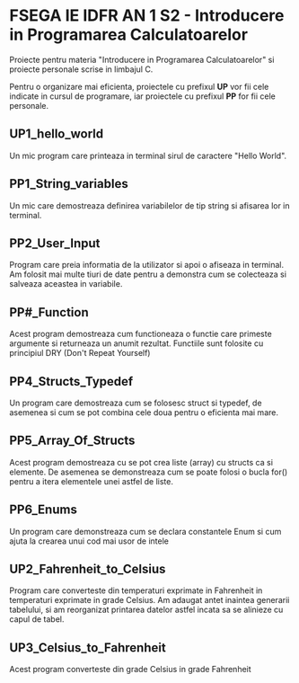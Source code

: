 # FSEGA IE IDFR AN 1 S2 - Introducere in Programarea Calculatoarelor #

Proiecte pentru materia "Introducere in Programarea Calculatoarelor" si proiecte personale scrise in limbajul C.

Pentru o organizare mai eficienta, proiectele cu prefixul **UP** vor fii cele indicate in cursul de programare, iar proiectele cu prefixul **PP** for fii  cele personale.



## UP1_hello_world ##
Un mic program care printeaza in terminal sirul de caractere "Hello World".


## PP1_String_variables ##
Un mic care demostreaza definirea variabilelor de tip string si afisarea lor in terminal.

## PP2_User_Input ##
Program care preia informatia de la utilizator si apoi o afiseaza in terminal.
Am folosit mai multe tiuri de date pentru a demonstra cum se colecteaza si salveaza aceastea in variabile.

## PP#_Function ##
Acest program demostreaza cum functioneaza o functie care primeste argumente si returneaza un anumit rezultat.
Functiile sunt folosite cu principiul DRY (Don't Repeat Yourself)

## PP4_Structs_Typedef ##
Un program care demostreaza cum se folosesc struct si typedef, de asemenea si cum se pot combina cele doua pentru o eficienta mai mare.

## PP5_Array_Of_Structs ##
Acest program demostreaza cu se pot crea liste (array) cu structs ca si elemente.
De asemenea se demonstreaza cum se poate folosi o bucla for() pentru a itera elementele unei astfel de liste.

## PP6_Enums ##
Un program care demonstreaza cum se declara constantele Enum si cum ajuta la crearea unui cod mai usor de intele

## UP2_Fahrenheit_to_Celsius ##
Program care converteste din temperaturi exprimate in Fahrenheit in temperaturi exprimate in grade Celsius.
Am adaugat antet inaintea generarii tabelului, si am reorganizat printarea datelor astfel incata sa se alinieze cu capul de tabel.

## UP3_Celsius_to_Fahrenheit ##
Acest program converteste din grade Celsius in grade Fahrenheit
